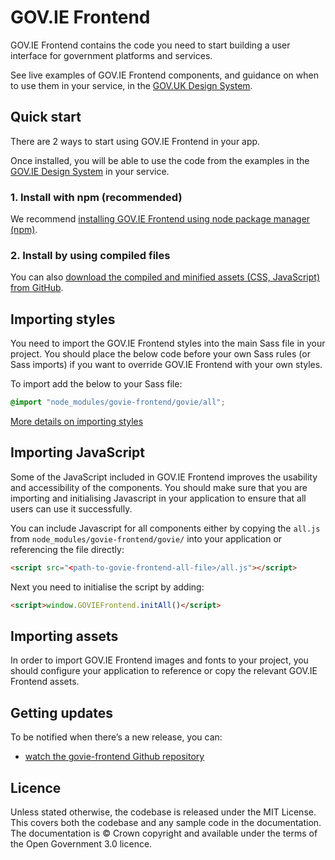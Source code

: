 # GOV.IE Frontend

GOV.IE Frontend contains the code you need to start building a user interface
for government platforms and services.

See live examples of GOV.IE Frontend components, and guidance on when to use
them in your service, in the [GOV.UK Design System](https://ogcio.github.io/ogcio-ds/).

<!-- ## Contact the team

GOV.IE Frontend is maintained by a team at Government Digital Service. If you want to know more about GOV.IE Frontend, please email the [Design System
team](mailto:govuk-design-system-support@digital.cabinet-office.gov.uk) or get in touch with them on [Slack](https://ukgovernmentdigital.slack.com/messages/govuk-design-system). -->

## Quick start

There are 2 ways to start using GOV.IE Frontend in your app.

Once installed, you will be able to use the code from the examples in the
[GOV.IE Design System](https://ogcio.github.io/ogcio-ds/) in your service.

### 1. Install with npm (recommended)

We recommend [installing GOV.IE Frontend using node package manager
(npm)](https://github.com/ogcio/ogcio-ds/pkgs/npm/ogcio-ds).

### 2. Install by using compiled files

You can also [download the compiled and minified assets (CSS, JavaScript) from
GitHub](https://frontend.design-system.service.gov.uk/installing-from-dist/).

## Importing styles

You need to import the GOV.IE Frontend styles into the main Sass file in your
project. You should place the below code before your own Sass rules (or Sass
imports) if you want to override GOV.IE Frontend with your own styles.

To import add the below to your Sass file:

  ```scss
  @import "node_modules/govie-frontend/govie/all";
  ```

[More details on importing styles](https://frontend.design-system.service.gov.uk/importing-css-assets-and-javascript/#css)

## Importing JavaScript

Some of the JavaScript included in GOV.IE Frontend improves the usability and
accessibility of the components. You should make sure that you are importing and
initialising Javascript in your application to ensure that all users can use it successfully.

You can include Javascript for all components either by copying the `all.js` from `node_modules/govie-frontend/govie/` into your application or referencing the file directly:

```html
<script src="<path-to-govie-frontend-all-file>/all.js"></script>
```
Next you need to initialise the script by adding:

```html
<script>window.GOVIEFrontend.initAll()</script>
```
<!-- 
[More details on importing Javascript and advanced options](https://frontend.design-system.service.gov.uk/importing-css-assets-and-javascript/#javascript) -->


## Importing assets

In order to import GOV.IE Frontend images and fonts to your project, you should configure your application to reference or copy the relevant GOV.IE Frontend assets.
<!-- 
[More details on importing assets](https://frontend.design-system.service.gov.uk/importing-css-assets-and-javascript/#font-and-image-assets) -->


## Getting updates

To be notified when there’s a new release, you can:

- [watch the govie-frontend Github repository](https://help.github.com/en/articles/watching-and-unwatching-repositories)

<!-- Find out how to [update with npm](https://frontend.design-system.service.gov.uk/updating-with-npm/). -->

## Licence

Unless stated otherwise, the codebase is released under the MIT License. This
covers both the codebase and any sample code in the documentation. The
documentation is &copy; Crown copyright and available under the terms of the
Open Government 3.0 licence.
<!-- 
## Contribution guidelines

If you want to help us build GOV.IE Frontend, view our [contribution
guidelines](https://github.com/ogcio/ogcio-ds/blob/main/CONTRIBUTING.md). -->
